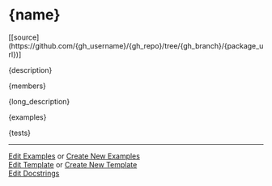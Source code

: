 # <a id="{id}">{name}</a> 
<div class="docs-source-link" markdown="1">
[[source](https://github.com/{gh_username}/{gh_repo}/tree/{gh_branch}/{package_url})]
</div>
    
{description}

{members}

{long_description}

{examples}

{tests}

___

[Edit Examples](https://github.com/{gh_username}/{gh_repo}/edit/{gh_branch}/ci/examples/{url}) or 
[Create New Examples](https://github.com/{gh_username}/{gh_repo}/new/{gh_branch}/?filename=ci/examples/{url}) <br/>
[Edit Template](https://github.com/{gh_username}/{gh_repo}/edit/{gh_branch}/ci/docs/{url}) or 
[Create New Template](https://github.com/{gh_username}/{gh_repo}/new/{gh_branch}/?filename=ci/docs/templates/{url}) <br/>
[Edit Docstrings](https://github.com/{gh_username}/{gh_repo}/edit/{gh_branch}/{file_url}?message=Update%20Docs)